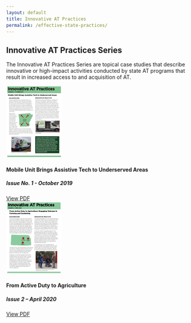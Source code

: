 ```yaml
---
layout: default
title: Innovative AT Practices
permalink: /effective-state-practices/
---
```


<div class="container">
	<h2 class="block-heading"><span>Innovative AT Practices Series</span></h2>
  <p>The Innovative AT Practices Series are topical case studies that describe innovative or high-impact activities conducted by state AT programs that result in increased access to and acquisition of AT. </p>
  <div class="row">
	<div class="col-md-6 d-flex">
			<div class="card bg-light">
				<div class="card-body">
					<div class="row">
						<div class="col-md-3">
							<div class="image ">
								<img class="img-fluid"
									src="/assets/catada_pub_thumbs/innovativeAT_issue1_Final Accessible_th.png"
									alt="Innovative AT Practice" />
							</div>
						</div>
						<div class="col-md-9">
							<div class="content">
								<h4 class="card-title">
								Mobile Unit Brings Assistive Tech to Underserved Areas
								</h4>
								<h5 class="card-subtitle mb-2 text-muted">Issue No. 1 - October 2019</h5>
								<p class="card-text">
								</p>
								<a href="/assets/files/innovativeAT_issue1_Final Accessible.pdf" class="btn btn-primary">View
									PDF</a>
							</div>
						</div>
					</div>
				</div>
			</div>
		</div>
<div class="col-md-6 d-flex">
			<div class="card bg-light">
				<div class="card-body">
					<div class="row">
						<div class="col-md-3">
							<div class="image ">
								<img class="img-fluid"
									src="/assets/catada_pub_thumbs/innovativeAT_issue2_D2_th.png"
									alt="From Active Duty to Agriculture
" />
							</div>
						</div>
						<div class="col-md-9">
							<div class="content">
								<h4 class="card-title">
								From Active Duty to Agriculture
								</h4>
								<h5 class="card-subtitle mb-2 text-muted">Issue 2 – April 2020</h5>
								<p class="card-text">
								</p>
								<a href="/assets/files/innovativeAT_issue2_D2.pdf" class="btn btn-primary">View
									PDF</a>
							</div>
						</div>
					</div>
				</div>
			</div>
		</div>



<!--end row -->		
</div>
</div>




